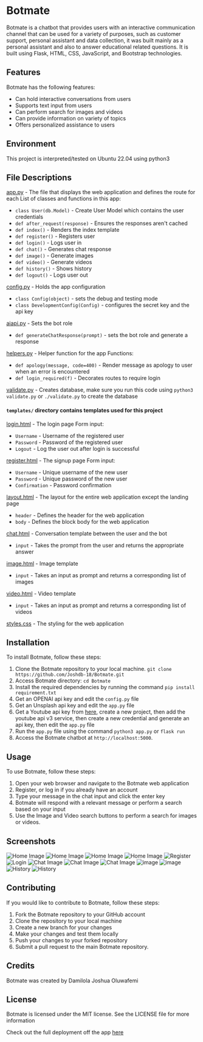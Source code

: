 # Botmate

Botmate is a chatbot that provides users with an interactive communication channel that can be used for a variety of purposes, such as customer support, personal assistant and data collection, it was built mainly as a personal assistant and also to answer educational related questions. It is built using Flask, HTML, CSS, JavaScript, and Bootstrap technologies.

## Features
Botmate has the following features:
- Can hold interactive conversations from users
- Supports text input from users
- Can perform search for images and videos
- Can provide information on variety of topics
- Offers personalized assistance to users

## Environment
This project is interpreted/tested on Ubuntu 22.04 using python3

## File Descriptions
[app.py](app.py) - The file that displays the web application and defines the route for each
List of classes and functions in this app:
* `class User(db.Model)` - Create User Model which contains the user credentials
* `def after_request(response)` - Ensures the responses aren't cached
* `def index()` - Renders the index template
* `def register()` - Registers user
* `def login()` - Logs user in
* `def chat()` - Generates chat response
* `def image()` - Generate images
* `def video()` - Generate videos
* `def history()` - Shows history 
* `def logout()` - Logs user out

[config.py](config.py) - Holds the app configuration 
* `class Config(object)` - sets the debug and testing mode
* `class DevelopmentConfig(Config)` - configures the secret key and the api key

[aiapi.py](aiapi.py) - Sets the bot role
* `def generateChatResponse(prompt)` - sets the bot role and generate a response

[helpers.py](helpers.py) - Helper function for the app
Functions:
* `def apology(message, code=400)` - Render message as apology to user when an error is encountered
* `def login_required(f)` - Decorates routes to require login

[validate.py](validate.py) - Creates database, make sure you run this code using ``python3 validate.py`` or ``./validate.py`` to create the database
 
#### `templates/` directory contains templates used for this project
[login.html](/templates/login.html) - The login page
Form input:
* `Username` - Username of the registered user
* `Password` - Password of the registered user
* `Logout` - Log the user out after login is successful

[register.html](/templates/register.html) - The signup page
Form input:
* `Username` - Unique username of the new user
* `Password` - Unique password of the new user
* `Confirmation` - Password confirmation

[layout.html](/templates/layout.html) - The layout for the entire web application except the landing page
* `header` - Defines the header for the web application
* `body` - Defines the block body for the web application

[chat.html](/templates/chat.html) - Conversation template between the user and the bot
* `input` - Takes the prompt from the user and returns the appropriate answer

[image.html](/templates/image.html) - Image template
* `input` - Takes an input as prompt and returns a corresponding list of images

[video.html](/templates/video.html) - Video template
* `input` - Takes an input as prompt and returns a corresponding list of videos

[styles.css](/static/styles/styles.css) - The styling for the web application


## Installation
To install Botmate, follow these steps:
1. Clone the Botmate repository to your local machine. ``git clone https://github.com/Joshdb-18/Botmate.git``
2. Access Botmate directory: `cd Botmate`
3. Install the required dependencies by running the command ``pip install requirement.txt``
4. Get an OPENAI api key and edit the ``config.py`` file
5. Get an Unsplash api key and edit the ``app.py`` file
6. Get a Youtube api key from [here](https://www.console.cloud.google.com), create a new project, then add the youtube api v3 service, then create a new credential and generate an api key, then edit the ``app.py`` file
7. Run the `app.py` file using the command `python3 app.py` or `flask run`
8. Access the Botmate chatbot at `http://localhost:5000`.

## Usage
To use Botmate, follow these steps:
1. Open your web browser and navigate to the Botmate web application
2. Register, or log in if you already have an account
3. Type your message in the chat input and click the enter key
4. Botmate will respond with a relevant message or perform a search based on your input
5. Use the Image and Video search buttons to perform a search for images or videos.

## Screenshots
![Home Image](https://github.com/Joshdb-18/Botmate/blob/main/screenshots/home.png)
![Home Image](https://github.com/Joshdb-18/Botmate/blob/main/screenshots/home1.png)
![Home Image](https://github.com/Joshdb-18/Botmate/blob/main/screenshots/home2.png)
![Home Image](https://github.com/Joshdb-18/Botmate/blob/main/screenshots/home3.png)
![Register](https://github.com/Joshdb-18/Botmate/blob/main/screenshots/register.png)
![Login](https://github.com/Joshdb-18/Botmate/blob/main/screenshots/login.png)
![Chat Image](https://github.com/Joshdb-18/Botmate/blob/main/screenshots/chat.png)
![Chat Image](https://github.com/Joshdb-18/Botmate/blob/main/screenshots/chat1.png)
![Chat Image](https://github.com/Joshdb-18/Botmate/blob/main/screenshots/chat2.png)
![image](https://github.com/Joshdb-18/Botmate/blob/main/screenshots/image.png)
![image](https://github.com/Joshdb-18/Botmate/blob/main/screenshots/image1.png)
![History](https://github.com/Joshdb-18/Botmate/blob/main/screenshots/history.png)
![History](https://github.com/Joshdb-18/Botmate/blob/main/screenshots/history.png)

## Contributing
If you would like to contribute to Botmate, follow these steps:
1. Fork the Botmate repository to your GitHub account
2. Clone the repository to your local machine
3. Create a new branch for your changes
4. Make your changes and test them locally
5. Push your changes to your forked repository
6. Submit a pull request to the main Botmate repository.

## Credits
Botmate was created by Damilola Joshua Oluwafemi

## License
Botmate is licensed under the MIT license. See the LICENSE file for more information

Check out the full deployment off the app [here](https://jalcy.pythonanywhere.com)
